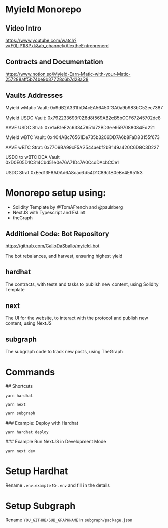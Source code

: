# Myield Monorepo

## Video Intro
https://www.youtube.com/watch?v=F0LiP1I8Pxk&ab_channel=AlextheEntreprenerd

## Contracts and Documentation
https://www.notion.so/Myield-Earn-Matic-with-your-Matic-257288aff5b74be9b37728c6b7d28a28

## Vaults Addresses

Myield wMatic Vault:
0x9dB2A331fbD4cEA56450f3A0a9b983bC52ec7387

Myield USDC Vault:
0x792233693f028d8f569AB2cB5bCCF67245702dc8

AAVE USDC Strat:
0xe1aB1eE2c63347951d72BD3ee9597088084Ed221

Myield wBTC Vault:
0x404ABc76561De735b3206DD7A6b8FaD83155f673

AAVE wBTC Strat:
0x7709BA99cF5A2544aebf2bB149a420C6D8C3D227

USDC to wBTC DCA Vault
0xD0E05D1C314Cbd51e0e76A71Dc7A0CcdDAcbCCe1

USDC Strat
0xEed13F8A0Ad6A8cac6d54D1C89c180eBe4E95153


# Monorepo setup using:
- Solidity Template by @TomAFrench and @paulrberg
- NextJS with Typescript and EsLint
- theGraph


## Additional Code: Bot Repository
https://github.com/GalloDaSballo/myield-bot

The bot rebalances, and harvest, ensuring highest yield

## hardhat
The contracts, with tests and tasks to publish new content, using Solidity Template

## next
The UI for the website, to interact with the protocol and publish new content, using NextJS

## subgraph
The subgraph code to track new posts, using TheGraph

# Commands

## Shortcuts
```
yarn hardhat
```
```
yarn next
```
```
yarn subgraph
```

### Example: Deploy with Hardhat
```
yarn hardhat deploy
```

### Example Run NextJS in Development Mode
```
yarn next dev
```

# Setup Hardhat

Rename `.env.example` to `.env` and fill in the details

# Setup Subgraph

Rename `YOU_GITHUB/SUB_GRAPHNAME` in `subgraph/package.json`

